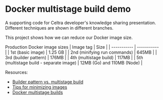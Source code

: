 # Docker multistage build demo

A supporting code for Celtra developer's knowledge sharing presentation. Different techniques are shown in different branches.

This project shows how we can reduce our Docker image size.

Production Docker image sizes
| Image tag      | Size |
| ----------- | ----------- |
| 1st (basic image)      | 1.25 GB       |
| 2nd (minifying run commands)   | 645MB        |
| 3rd (builder pattern)   | 176MB        |
| 4th (multistage build)   | 117MB        |
| 5th (multistage build - separate image)   | 12MB (Go) and 110MB (Node)  |

Resources:
- [Builder pattern vs. multistage build](https://blog.alexellis.io/mutli-stage-docker-builds/)
- [Tips for minimizing images](https://hackernoon.com/tips-to-reduce-docker-image-sizes-876095da3b34)
- [Docker multistage builds](https://docs.docker.com/develop/develop-images/multistage-build/)